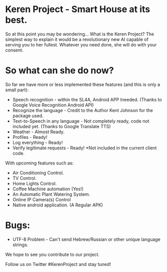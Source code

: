 # Keren Project - Smart House at its best.

So at this point you may be wondering... What is the Keren Project?
The simplest way to explain it would be a revolutionary new AI capable of serving you to her fullest.
Whatever you need done, she will do with your consent.

# So what can she do now?

So far we have more or less implemented these features (and this is only a small part):

 - Speech recognition - within the SL4A, Android APP Ineeded. (Thanks to Google Voice Recognition Android API)
 - Recognize the language - Credit to the Author Kent Johnson for the package used.
 - Text-to-Speech in any language - Not completely ready, code not included yet. (Thanks to Google Translate TTS)
 - Weather - Almost Ready.
 - Profiles - Ready!
 - Log everything - Ready!
 - Verify legitimate requests - Ready! *Not included in the current client code.
 
 With upcoming features such as:

 - Air Conditioning Control.
 - TV Control.
 - Home Lights Control.
 - Coffee Machine automation (Yes!)
 - An Automatic Plant Watering System.
 - Online IP Camera(s) Control
 - Native android application. (A Regular APK)

# Bugs:

 - UTF-8 Problem - Can't send Hebrew/Russian or other unique language strings.
 
We hope to see you contribute to our project.

Follow us on Twitter #KerenProject and stay tuned!